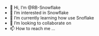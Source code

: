- 👋 Hi, I’m @RB-Snowflake
- 👀 I’m interested in Snowflake
- 🌱 I’m currently learning how use Snoflake
- 💞️ I’m looking to collaborate on 
- 📫 How to reach me ...

<!---
RB-Snowflake/RB-Snowflake is a ✨ special ✨ repository because its `README.md` (this file) appears on your GitHub profile.
You can click the Preview link to take a look at your changes.
--->
